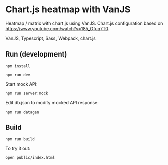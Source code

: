 # Chart.js heatmap with VanJS

Heatmap / matrix with chart.js using VanJS.
Chart.js configuration based on https://www.youtube.com/watch?v=185_Ofuq7T0.

VanJS, Typescript, Sass, Webpack, chart.js

## Run (development)

    npm install

    npm run dev

Start mock API:

    npm run server:mock

Edit db.json to modify mocked API response:

    npm run datagen

## Build

    npm run build

To try it out:

    open public/index.html